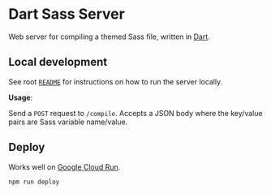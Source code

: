 # Dart Sass Server

Web server for compiling a themed Sass file, written in [Dart](https://dart.dev/).

## Local development

See root [`README`](../README.md) for instructions on how to run the server locally.

**Usage**:

Send a `POST` request to `/compile`. Accepts a JSON body where the key/value pairs are Sass variable name/value.

## Deploy

Works well on [Google Cloud Run](https://cloud.google.com/run).

```
npm run deploy
```
